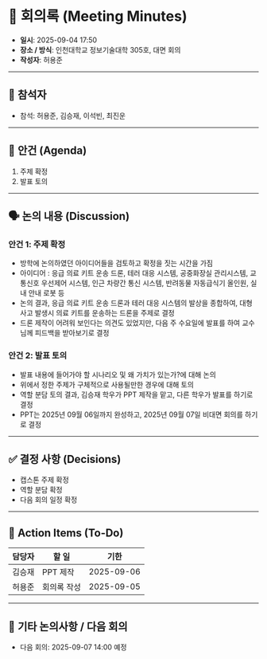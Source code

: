 # 📝 회의록 (Meeting Minutes)

- **일시**: 2025-09-04 17:50
- **장소 / 방식**: 인천대학교 정보기술대학 305호, 대면 회의
- **작성자**: 허용준

---

## 👥 참석자
- 참석: 허용준, 김승재, 이석빈, 최진운

---

## 📌 안건 (Agenda)
1. 주제 확정
2. 발표 토의

---

## 🗣️ 논의 내용 (Discussion)
### 안건 1: 주제 확정
- 방학에 논의하였던 아이디어들을 검토하고 확정을 짓는 시간을 가짐
- 아이디어 : 응급 의료 키트 운송 드론, 테러 대응 시스템, 공중화장실 관리시스템, 교통신호 우선제어 시스템, 인근 차량간 통신 시스템, 반려동물 자동급식기 올인원, 실내 안내 로봇 등
- 논의 결과, 응급 의료 키트 운송 드론과 테러 대응 시스템의 발상을 종합하여, 대형 사고 발생시 의료 키트를 운송하는 드론을 주제로 결정
- 드론 제작이 어려워 보인다는 의견도 있었지만, 다음 주 수요일에 발표를 하여 교수님께 피드백을 받아보기로 결정

### 안건 2: 발표 토의
- 발표 내용에 들어가야 할 시나리오 및 왜 가치가 있는가?에 대해 논의
- 위에서 정한 주제가 구체적으로 사용될만한 경우에 대해 토의
- 역할 분담 토의 결과, 김승재 학우가 PPT 제작을 맡고, 다른 학우가 발표를 하기로 결정
- PPT는 2025년 09월 06일까지 완성하고, 2025년 09월 07일 비대면 회의를 하기로 결정

---

## ✅ 결정 사항 (Decisions)
- 캡스톤 주제 확정
- 역할 분담 확정
- 다음 회의 일정 확정

---

## 🚀 Action Items (To-Do)
| 담당자 | 할 일 | 기한 |
|--------|--------|------|
| 김승재  | PPT 제작 | 2025-09-06 |
| 허용준  | 회의록 작성 | 2025-09-05 |

---

## 📌 기타 논의사항 / 다음 회의
- 다음 회의: 2025-09-07 14:00 예정

